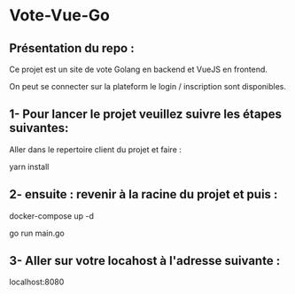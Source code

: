 # Vote-Vue-Go

## Présentation du repo :

Ce projet est un site de vote Golang en backend et VueJS en frontend.

On peut se connecter sur la plateform le login / inscription sont disponibles.

## 1- Pour lancer le projet veuillez suivre les étapes suivantes:

Aller dans le repertoire client du projet et faire :

yarn install

## 2- ensuite : revenir à la racine du projet et puis :

docker-compose up -d

go run main.go

## 3- Aller sur votre locahost à l'adresse suivante :

localhost:8080

